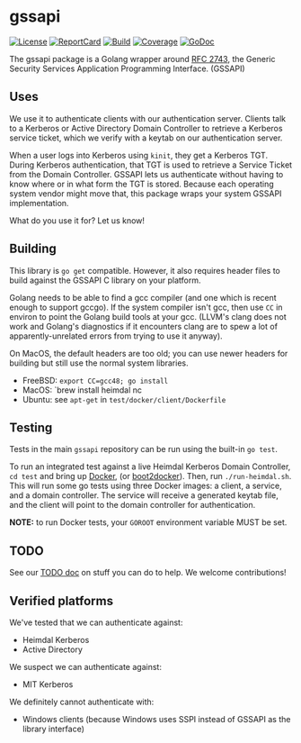 # gssapi

[![License][License-Image]][License-Url] [![ReportCard][ReportCard-Image]][ReportCard-Url] [![Build][Build-Status-Image]][Build-Status-Url] [![Coverage][Coverage-Image]][Coverage-Url] [![GoDoc][GoDoc-Image]][GoDoc-URL]

The gssapi package is a Golang wrapper around [RFC 2743](https://www.ietf.org/rfc/rfc2743.txt),
the Generic Security Services Application Programming Interface. (GSSAPI)

## Uses

We use it to authenticate clients with our authentication server. Clients talk
to a Kerberos or Active Directory Domain Controller to retrieve a Kerberos
service ticket, which we verify with a keytab on our authentication server.

When a user logs into Kerberos using `kinit`, they get a Kerberos TGT. During
Kerberos authentication, that TGT is used to retrieve a Service Ticket from the
Domain Controller. GSSAPI lets us authenticate without having to know where or
in what form the TGT is stored. Because each operating system vendor might
move that, this package wraps your system GSSAPI implementation.

What do you use it for? Let us know!

## Building

This library is `go get` compatible.  However, it also requires header files
to build against the GSSAPI C library on your platform.

Golang needs to be able to find a gcc compiler (and one which is recent enough
to support gccgo).  If the system compiler isn't gcc, then use `CC` in environ
to point the Golang build tools at your gcc.  (LLVM's clang does not work and
Golang's diagnostics if it encounters clang are to spew a lot of
apparently-unrelated errors from trying to use it anyway).

On MacOS, the default headers are too old; you can use newer headers for
building but still use the normal system libraries.

* FreeBSD: `export CC=gcc48; go install`
* MacOS: `brew install heimdal nc
* Ubuntu: see `apt-get` in `test/docker/client/Dockerfile`

## Testing

Tests in the main `gssapi` repository can be run using the built-in `go test`.

To run an integrated test against a live Heimdal Kerberos Domain Controller,
`cd test` and bring up [Docker](https://www.docker.com/), (or
[boot2docker](http://boot2docker.io/)). Then, run `./run-heimdal.sh`. This will
run some go tests using three Docker images: a client, a service, and a domain
controller. The service will receive a generated keytab file, and the client
will point to the domain controller for authentication.

**NOTE:** to run Docker tests, your `GOROOT` environment variable MUST be set.

## TODO

See our [TODO doc](TODO.md) on stuff you can do to help. We welcome
contributions!

## Verified platforms

We've tested that we can authenticate against:

- Heimdal Kerberos
- Active Directory

We suspect we can authenticate against:

- MIT Kerberos

We definitely cannot authenticate with:

- Windows clients (because Windows uses SSPI instead of GSSAPI as the library
  interface)

[License-Url]: https://opensource.org/licenses/Apache-2.0
[License-Image]: https://img.shields.io/hexpm/l/plug.svg
[Build-Status-Url]: http://travis-ci.org/apcera/gssapi
[Build-Status-Image]: https://travis-ci.org/apcera/gssapi.svg?branch=master
[Coverage-Url]: https://coveralls.io/r/apcera/gssapi?branch=master
[Coverage-image]: https://img.shields.io/coveralls/apcera/gssapi.svg?branch=master
[ReportCard-Url]: http://goreportcard.com/report/github.com/apcera/gssapi
[ReportCard-Image]: http://goreportcard.com/badge/github.com/apcera/gssapi
[Godoc-Url]: https://godoc.org/github.com/apcera/gssapi
[Godoc-Image]: https://godoc.org/github.com/apcera/gssapi?status.svg
